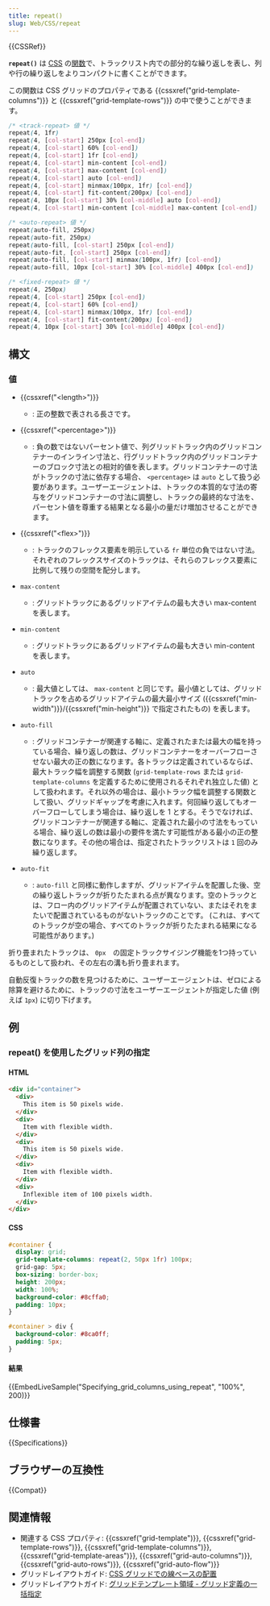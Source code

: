 ```yaml
---
title: repeat()
slug: Web/CSS/repeat
---
```


{{CSSRef}}

**`repeat()`** は [CSS](/ja/docs/Web/CSS) の[関数](/ja/docs/Web/CSS/CSS_Functions)で、トラックリスト内での部分的な繰り返しを表し、列や行の繰り返しをよりコンパクトに書くことができます。

この関数は CSS グリッドのプロパティである {{cssxref("grid-template-columns")}} と {{cssxref("grid-template-rows")}} の中で使うことができます。

```css
/* <track-repeat> 値 */
repeat(4, 1fr)
repeat(4, [col-start] 250px [col-end])
repeat(4, [col-start] 60% [col-end])
repeat(4, [col-start] 1fr [col-end])
repeat(4, [col-start] min-content [col-end])
repeat(4, [col-start] max-content [col-end])
repeat(4, [col-start] auto [col-end])
repeat(4, [col-start] minmax(100px, 1fr) [col-end])
repeat(4, [col-start] fit-content(200px) [col-end])
repeat(4, 10px [col-start] 30% [col-middle] auto [col-end])
repeat(4, [col-start] min-content [col-middle] max-content [col-end])

/* <auto-repeat> 値 */
repeat(auto-fill, 250px)
repeat(auto-fit, 250px)
repeat(auto-fill, [col-start] 250px [col-end])
repeat(auto-fit, [col-start] 250px [col-end])
repeat(auto-fill, [col-start] minmax(100px, 1fr) [col-end])
repeat(auto-fill, 10px [col-start] 30% [col-middle] 400px [col-end])

/* <fixed-repeat> 値 */
repeat(4, 250px)
repeat(4, [col-start] 250px [col-end])
repeat(4, [col-start] 60% [col-end])
repeat(4, [col-start] minmax(100px, 1fr) [col-end])
repeat(4, [col-start] fit-content(200px) [col-end])
repeat(4, 10px [col-start] 30% [col-middle] 400px [col-end])
```

## 構文

### 値

- {{cssxref("&lt;length&gt;")}}
  - : 正の整数で表される長さです。
- {{cssxref("&lt;percentage&gt;")}}
  - : 負の数ではないパーセント値で、列グリッドトラック内のグリッドコンテナーのインライン寸法と、行グリッドトラック内のグリッドコンテナーのブロック寸法との相対的値を表します。グリッドコンテナーの寸法がトラックの寸法に依存する場合、 `<percentage>` は `auto` として扱う必要があります。ユーザーエージェントは、トラックの本質的な寸法の寄与をグリッドコンテナーの寸法に調整し、トラックの最終的な寸法を、パーセント値を尊重する結果となる最小の量だけ増加させることができます。
- {{cssxref("&lt;flex&gt;")}}
  - : トラックのフレックス要素を明示している `fr` 単位の負ではない寸法。それぞれのフレックスサイズのトラックは、それらのフレックス要素に比例して残りの空間を配分します。
- `max-content`
  - : グリッドトラックにあるグリッドアイテムの最も大きい max-content を表します。
- `min-content`
  - : グリッドトラックにあるグリッドアイテムの最も大きい min-content を表します。
- `auto`
  - : 最大値としては、 `max-content` と同じです。最小値としては、グリッドトラックを占めるグリッドアイテムの最大最小サイズ ({{cssxref("min-width")}}/{{cssxref("min-height")}} で指定されたもの) を表します。
- `auto-fill`
  - : グリッドコンテナーが関連する軸に、定義されたまたは最大の幅を持っている場合、繰り返しの数は、グリッドコンテナーをオーバーフローさせない最大の正の数になります。各トラックは定義されているならば、最大トラック幅を調整する関数 (`grid-template-rows` または `grid-template-columns` を定義するために使用されるそれぞれ独立した値) として扱われます。それ以外の場合は、最小トラック幅を調整する関数として扱い、グリッドギャップを考慮に入れます。何回繰り返してもオーバーフローしてしまう場合は、繰り返しを 1 とする。そうでなければ、グリッドコンテナーが関連する軸に、定義された最小の寸法をもっている場合、繰り返しの数は最小の要件を満たす可能性がある最小の正の整数になります。その他の場合は、指定されたトラックリストは `1` 回のみ繰り返します。
- `auto-fit`

  - : `auto-fill` と同様に動作しますが、グリッドアイテムを配置した後、空の繰り返しトラックが折りたたまれる点が異なります。空のトラックとは、フロー内のグリッドアイテムが配置されていない、またはそれをまたいで配置されているものがないトラックのことです。 (これは、すべてのトラックが空の場合、すべてのトラックが折りたたまれる結果になる可能性があります。)

 折り畳まれたトラックは、 `0px`　の固定トラックサイジング機能を1つ持っているものとして扱われ、その左右の溝も折り畳まれます。

 自動反復トラックの数を見つけるために、ユーザーエージェントは、ゼロによる除算を避けるために、トラックの寸法をユーザーエージェントが指定した値 (例えば `1px`) に切り下げます。

## 例

### repeat() を使用したグリッド列の指定

#### HTML

```html
<div id="container">
  <div>
    This item is 50 pixels wide.
  </div>
  <div>
    Item with flexible width.
  </div>
  <div>
    This item is 50 pixels wide.
  </div>
  <div>
    Item with flexible width.
  </div>
  <div>
    Inflexible item of 100 pixels width.
  </div>
</div>
```

#### CSS

```css
#container {
  display: grid;
  grid-template-columns: repeat(2, 50px 1fr) 100px;
  grid-gap: 5px;
  box-sizing: border-box;
  height: 200px;
  width: 100%;
  background-color: #8cffa0;
  padding: 10px;
}

#container > div {
  background-color: #8ca0ff;
  padding: 5px;
}
```

#### 結果

{{EmbedLiveSample("Specifying_grid_columns_using_repeat", "100%", 200)}}

## 仕様書

{{Specifications}}

## ブラウザーの互換性

{{Compat}}

## 関連情報

- 関連する CSS プロパティ: {{cssxref("grid-template")}}, {{cssxref("grid-template-rows")}}, {{cssxref("grid-template-columns")}}, {{cssxref("grid-template-areas")}}, {{cssxref("grid-auto-columns")}}, {{cssxref("grid-auto-rows")}}, {{cssxref("grid-auto-flow")}}
- グリッドレイアウトガイド: [CSS グリッドでの線ベースの配置](/ja/docs/Web/CSS/CSS_Grid_Layout/Line-based_Placement_with_CSS_Grid)
- グリッドレイアウトガイド: [グリッドテンプレート領域 - グリッド定義の一括指定](/ja/docs/Web/CSS/CSS_Grid_Layout/Grid_Template_Areas#グリッド定義の一括指定)
